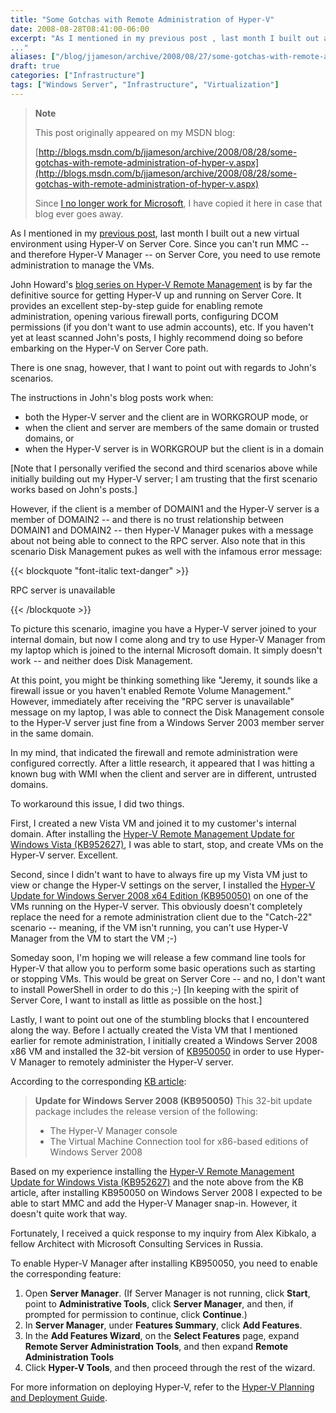 ```yaml
---
title: "Some Gotchas with Remote Administration of Hyper-V"
date: 2008-08-28T08:41:00-06:00
excerpt: "As I mentioned in my previous post , last month I built out a new virtual environment using Hyper-V on Server Core. Since you can't run MMC -- and therefore Hyper-V Manager -- on Server Core, you need to use remote administration to manage the VMs. 
..."
aliases: ["/blog/jjameson/archive/2008/08/27/some-gotchas-with-remote-administration-of-hyper-v.aspx", "/blog/jjameson/archive/2008/08/28/some-gotchas-with-remote-administration-of-hyper-v.aspx"]
draft: true
categories: ["Infrastructure"]
tags: ["Windows Server", "Infrastructure", "Virtualization"]
---
```


> **Note**
>
> This post originally appeared on my MSDN blog:
>
> [http://blogs.msdn.com/b/jjameson/archive/2008/08/28/some-gotchas-with-remote-administration-of-hyper-v.aspx](http://blogs.msdn.com/b/jjameson/archive/2008/08/28/some-gotchas-with-remote-administration-of-hyper-v.aspx)
>
> Since 			[I no longer work for Microsoft](/blog/jjameson/2011/09/02/last-day-with-microsoft), I have copied it here in case that  			blog ever goes away.

As I mentioned in my 	[previous post](/blog/jjameson/2008/07/07/copy-paste-gotchas-with-server-core), last month I built out a new virtual environment using Hyper-V  	on Server Core. Since you can't run MMC -- and therefore Hyper-V Manager --  	on Server Core, you need to use remote administration to manage the VMs.

John Howard's 	[blog series on Hyper-V Remote Management](http://blogs.technet.com/jhoward/archive/2008/03/28/part-1-hyper-v-remote-management-you-do-not-have-the-requested-permission-to-complete-this-task-contact-the-administrator-of-the-authorization-policy-for-the-computer-computername.aspx) is by far the definitive source  	for getting Hyper-V up and running on Server Core. It provides an excellent  	step-by-step guide for enabling remote administration, opening various firewall  	ports, configuring DCOM permissions (if you don't want to use admin accounts),  	etc. If you haven't yet at least scanned John's posts, I highly recommend doing  	so before embarking on the Hyper-V on Server Core path.

There is one snag, however, that I want to point out with regards to John's  	scenarios.

The instructions in John's blog posts work when:

- both the Hyper-V server and the client are in WORKGROUP mode, or
- when the client and server are members of the same domain or trusted
  domains, or
- when the Hyper-V server is in WORKGROUP but the client is in a domain

[Note that I personally verified the second and third scenarios above while  	initially building out my Hyper-V server; I am trusting that the first scenario  	works based on John's posts.]

However, if the client is a member of DOMAIN1 and the Hyper-V server is a  	member of DOMAIN2 -- and there is no trust relationship between DOMAIN1 and DOMAIN2  	-- then Hyper-V Manager pukes with a message about not being able to connect  	to the RPC server. Also note that in this scenario Disk Management pukes as  	well with the infamous error message:

{{< blockquote "font-italic text-danger" >}}

RPC server is unavailable

{{< /blockquote >}}

To picture this scenario, imagine you have a Hyper-V server joined to your  	internal domain, but now I come along and try to use Hyper-V Manager from my  	laptop which is joined to the internal Microsoft domain. It simply doesn't work  	-- and neither does Disk Management.

At this point, you might be thinking something like "Jeremy, it sounds like  	a firewall issue or you haven't enabled Remote Volume Management." However,  	immediately after receiving the "RPC server is unavailable" message on my laptop,  	I was able to connect the Disk Management console to the Hyper-V server just  	fine from a Windows Server 2003 member server in the same domain.

In my mind, that indicated the firewall and remote administration were configured  	correctly. After a little research, it appeared that I was hitting a known bug  	with WMI when the client and server are in different, untrusted domains.

To workaround this issue, I did two things.

First, I created a new Vista VM and joined it to my customer's internal domain.  	After installing the 	[Hyper-V Remote Management Update for Windows Vista (KB952627)](http://www.microsoft.com/downloads/details.aspx?familyid=BF909242-2125-4D06-A968-C8A3D75FF2AA&displaylang=en), I was able  	to start, stop, and create VMs on the Hyper-V server. Excellent.

Second, since I didn't want to have to always fire up my Vista VM just to  	view or change the Hyper-V settings on the server, I installed the 	[Hyper-V Update for Windows Server 2008 x64 Edition (KB950050)](http://www.microsoft.com/downloads/details.aspx?FamilyID=f3ab3d4b-63c8-4424-a738-baded34d24ed&DisplayLang=en) on one of  	the VMs running on the Hyper-V server. This obviously doesn't completely replace  	the need for a remote administration client due to the "Catch-22" scenario --  	meaning, if the VM isn't running, you can't use Hyper-V Manager from the VM  	to start the VM ;-)

Someday soon, I'm hoping we will release a few command line tools for Hyper-V  	that allow you to perform some basic operations such as starting or stopping  	VMs. This would be great on Server Core -- and no, I don't want to install PowerShell  	in order to do this ;-) [In keeping with the spirit of Server Core, I want to  	install as little as possible on the host.]

Lastly, I want to point out one of the stumbling blocks that I encountered  	along the way. Before I actually created the Vista VM that I mentioned earlier  	for remote administration, I initially created a Windows Server 2008 x86 VM  	and installed the 32-bit version of 	[KB950050](http://www.microsoft.com/downloads/details.aspx?FamilyId=6F69D661-5B91-4E5E-A6C0-210E629E1C42&displaylang=en) in order to use Hyper-V Manager to remotely administer the Hyper-V  	server.

According to the corresponding 	[KB article](http://support.microsoft.com/kb/950050):

> **Update for Windows Server 2008 (KB950050)**
> This 32-bit update package includes the release version of the following:
>
> - The Hyper-V Manager console
> - The Virtual Machine Connection tool for x86-based editions of Windows
>   Server 2008

Based on my experience installing the 	[Hyper-V Remote Management Update for Windows Vista (KB952627)](http://www.microsoft.com/downloads/details.aspx?familyid=BF909242-2125-4D06-A968-C8A3D75FF2AA&displaylang=en) and the note  	above from the KB article, after installing KB950050 on Windows Server 2008  	I expected to be able to start MMC and add the Hyper-V Manager snap-in. However,  	it doesn't quite work that way.

Fortunately, I received a quick response to my inquiry from Alex Kibkalo,  	a fellow Architect with Microsoft Consulting Services in Russia.

To enable Hyper-V Manager after installing KB950050, you need to enable the  	corresponding feature:

1. Open **Server Manager**. (If Server Manager is not running,
   click **Start**, point to **Administrative Tools**,
   click **Server Manager**, and then, if prompted for permission
   to continue, click **Continue**.)
2. In **Server Manager**, under **Features Summary**,
   click **Add Features**.
3. In the **Add Features Wizard**, on the **Select Features** page, expand **Remote Server Administration Tools**,
   and then expand **Remote Administration Tools**
4. Click **Hyper-V Tools**, and then proceed through the rest
   of the wizard.

For more information on deploying Hyper-V, refer to the 	[Hyper-V Planning and Deployment Guide](http://www.microsoft.com/downloads/details.aspx?familyid=5DA4058E-72CC-4B8D-BBB1-5E16A136EF42&displaylang=en).

